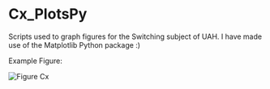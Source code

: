 # Cx_PlotsPy

Scripts used to graph figures for the Switching subject of UAH. I have made use of the Matplotlib Python package :) 


Example Figure:

![Figure Cx](https://i.ibb.co/9trkMQG/parte-1-retardo.png)
